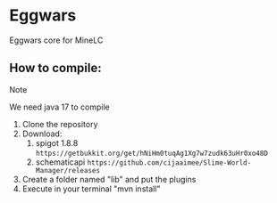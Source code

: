 # Eggwars
Eggwars core for MineLC

## How to compile:
> [!NOTE]
> We need java 17 to compile
1) Clone the repository
2) Download:
   1) spigot 1.8.8 ```https://getbukkit.org/get/hNiHm0tuqAg1Xg7w7zudk63uHr0xo48D```
   2) schematicapi ```https://github.com/cijaaimee/Slime-World-Manager/releases```
4) Create a folder named "lib" and put the plugins
5) Execute in your terminal "mvn install"

